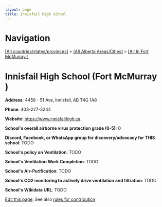 ```yaml
---
layout: page
title: Innisfail High School
---
```

# Navigation

[[All countries/states/provinces]](../../..) > [[All Alberta Areas/Cities]](../..) > [[All In Fort McMurray ]](..)

# Innisfail High School (Fort McMurray )

**Address**: 4459 - 51 Ave, Innisfail, AB T4G 1A8

**Phone**: 403-227-3244

**Website**: <https://www.innisfailhigh.ca>

**School's overall airborne virus protection grade (0-5)**: 0

**Discord, Facebook, or WhatsApp group for discovery/advocacy for THIS school**: TODO

**School's policy on Ventilation**: TODO

**School's Ventilation Work Completion**: TODO

**School's Air-Purification**: TODO

**School's CO2 monitoring to actively drive ventilation and filtration**: TODO

**School's Wikidata URL**: TODO


[Edit this page](https://github.com/ventilate-schools/AB/edit/main/./Fort_McMurray_/Innisfail_High_School.md). See also [rules for contribution](../../../contribution-rules/)